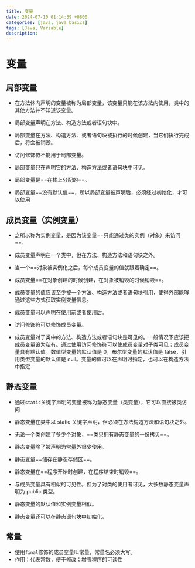 ```yaml
---
title: 变量
date: 2024-07-10 01:14:39 +0800
categories: [java, java basics]
tags: [Java, Variable]
description: 
---
```

# 变量

## 局部变量

- 在方法体内声明的变量被称为局部变量，该变量只能在该方法内使用，类中的其他方法并不知道该变量。

- 局部变量声明在方法、构造方法或者语句块中。
- 局部变量在方法、构造方法、或者语句块被执行的时候创建，当它们执行完成后，将会被销毁。
- 访问修饰符不能用于局部变量。
- 局部变量只在声明它的方法、构造方法或者语句块中可见。
- 局部变量是==在栈上分配的==。
- 局部变量==没有默认值==，所以局部变量被声明后，必须经过初始化，才可以使用

## 成员变量（实例变量）

- 之所以称为实例变量，是因为该变量==只能通过类的实例（对象）来访问==。

- 成员变量声明在一个类中，但在方法、构造方法和语句块之外。
- 当一个==对象被实例化之后，每个成员变量的值就跟着确定==。
- 成员变量==在对象创建的时候创建，在对象被销毁的时候销毁==。
- 成员变量的值应该至少被一个方法、构造方法或者语句块引用，使得外部能够通过这些方式获取实例变量信息。
- 成员变量可以声明在使用前或者使用后。
- 访问修饰符可以修饰成员变量。
- 成员变量对于类中的方法、构造方法或者语句块是可见的。一般情况下应该把成员变量设为私有。通过使用访问修饰符可以使成员变量对子类可见；成员变量具有默认值。数值型变量的默认值是 0，布尔型变量的默认值是 false，引用类型变量的默认值是 null。变量的值可以在声明时指定，也可以在构造方法中指定

## 静态变量

- 通过`static`关键字声明的变量被称为静态变量（类变量），它可以直接被类访问

- 静态变量在类中以 static 关键字声明，但必须在方法构造方法和语句块之外。
- 无论一个类创建了多少个对象，==类只拥有静态变量的一份拷贝==。
- 静态变量除了被声明为常量外很少使用。
- 静态变量==储存在静态存储区==。
- 静态变量在==程序开始时创建，在程序结束时销毁==。
- 与成员变量具有相似的可见性。但为了对类的使用者可见，大多数静态变量声明为 public 类型。
- 静态变量的默认值和实例变量相似。
- 静态变量还可以在静态语句块中初始化。

## 常量

- 使用`final`修饰的成员变量叫常量，常量名必须大写。
- 作用：代表常数，便于修改；增强程序的可读性

